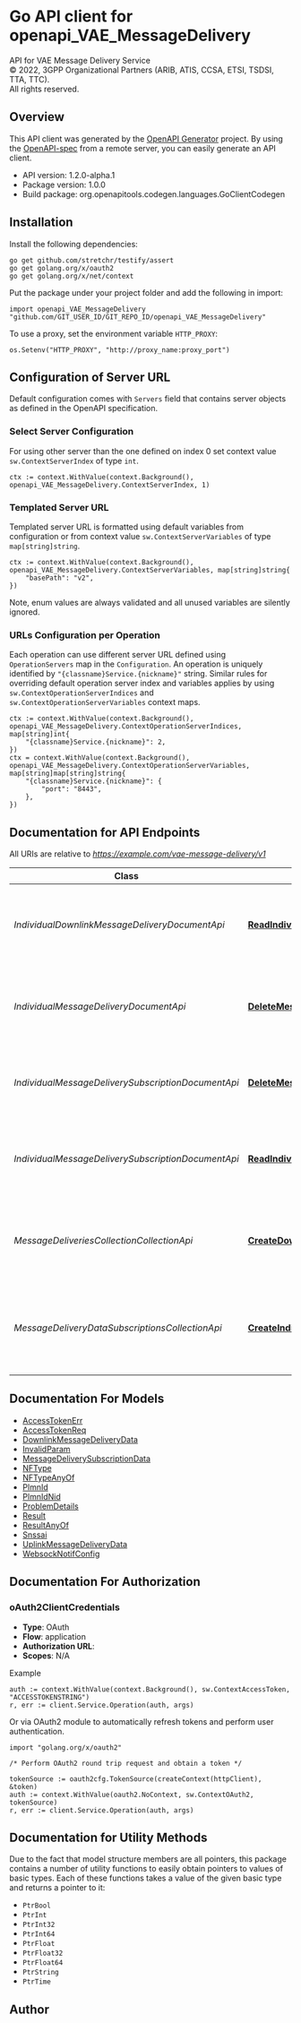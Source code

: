 # Go API client for openapi_VAE_MessageDelivery

API for VAE Message Delivery Service  
© 2022, 3GPP Organizational Partners (ARIB, ATIS, CCSA, ETSI, TSDSI, TTA, TTC).  
All rights reserved.


## Overview
This API client was generated by the [OpenAPI Generator](https://openapi-generator.tech) project.  By using the [OpenAPI-spec](https://www.openapis.org/) from a remote server, you can easily generate an API client.

- API version: 1.2.0-alpha.1
- Package version: 1.0.0
- Build package: org.openapitools.codegen.languages.GoClientCodegen

## Installation

Install the following dependencies:

```shell
go get github.com/stretchr/testify/assert
go get golang.org/x/oauth2
go get golang.org/x/net/context
```

Put the package under your project folder and add the following in import:

```golang
import openapi_VAE_MessageDelivery "github.com/GIT_USER_ID/GIT_REPO_ID/openapi_VAE_MessageDelivery"
```

To use a proxy, set the environment variable `HTTP_PROXY`:

```golang
os.Setenv("HTTP_PROXY", "http://proxy_name:proxy_port")
```

## Configuration of Server URL

Default configuration comes with `Servers` field that contains server objects as defined in the OpenAPI specification.

### Select Server Configuration

For using other server than the one defined on index 0 set context value `sw.ContextServerIndex` of type `int`.

```golang
ctx := context.WithValue(context.Background(), openapi_VAE_MessageDelivery.ContextServerIndex, 1)
```

### Templated Server URL

Templated server URL is formatted using default variables from configuration or from context value `sw.ContextServerVariables` of type `map[string]string`.

```golang
ctx := context.WithValue(context.Background(), openapi_VAE_MessageDelivery.ContextServerVariables, map[string]string{
	"basePath": "v2",
})
```

Note, enum values are always validated and all unused variables are silently ignored.

### URLs Configuration per Operation

Each operation can use different server URL defined using `OperationServers` map in the `Configuration`.
An operation is uniquely identified by `"{classname}Service.{nickname}"` string.
Similar rules for overriding default operation server index and variables applies by using `sw.ContextOperationServerIndices` and `sw.ContextOperationServerVariables` context maps.

```golang
ctx := context.WithValue(context.Background(), openapi_VAE_MessageDelivery.ContextOperationServerIndices, map[string]int{
	"{classname}Service.{nickname}": 2,
})
ctx = context.WithValue(context.Background(), openapi_VAE_MessageDelivery.ContextOperationServerVariables, map[string]map[string]string{
	"{classname}Service.{nickname}": {
		"port": "8443",
	},
})
```

## Documentation for API Endpoints

All URIs are relative to *https://example.com/vae-message-delivery/v1*

Class | Method | HTTP request | Description
------------ | ------------- | ------------- | -------------
*IndividualDownlinkMessageDeliveryDocumentApi* | [**ReadIndividualDownlinkMessageDelivery**](docs/IndividualDownlinkMessageDeliveryDocumentApi.md#readindividualdownlinkmessagedelivery) | **Get** /subscriptions/{subscriptionId}/message-deliveries/{dlDeliveryId} | VAE Message delivery resource Read service Operation
*IndividualMessageDeliveryDocumentApi* | [**DeleteMessageDelivery**](docs/IndividualMessageDeliveryDocumentApi.md#deletemessagedelivery) | **Delete** /subscriptions/{subscriptionId}/message-deliveries/{dlDeliveryId} | VAE Message delivery resource delete service Operation
*IndividualMessageDeliverySubscriptionDocumentApi* | [**DeleteMessageDeliverySubscription**](docs/IndividualMessageDeliverySubscriptionDocumentApi.md#deletemessagedeliverysubscription) | **Delete** /subscriptions/{subscriptionId} | Delete an individual Message Delivery Subscription resource
*IndividualMessageDeliverySubscriptionDocumentApi* | [**ReadIndividualMessageDeliverySubscription**](docs/IndividualMessageDeliverySubscriptionDocumentApi.md#readindividualmessagedeliverysubscription) | **Get** /subscriptions/{subscriptionId} | Get an existing individual Message Delivery Subscription resource
*MessageDeliveriesCollectionCollectionApi* | [**CreateDownlinkMessageDelivery**](docs/MessageDeliveriesCollectionCollectionApi.md#createdownlinkmessagedelivery) | **Post** /subscriptions/{subscriptionId}/message-deliveries | VAE Message delivery resource create service Operation
*MessageDeliveryDataSubscriptionsCollectionApi* | [**CreateIndividualMessageDeliveryDataSubscription**](docs/MessageDeliveryDataSubscriptionsCollectionApi.md#createindividualmessagedeliverydatasubscription) | **Post** /subscriptions | Create a new Individual Message Delivery Data Subscription resource


## Documentation For Models

 - [AccessTokenErr](docs/AccessTokenErr.md)
 - [AccessTokenReq](docs/AccessTokenReq.md)
 - [DownlinkMessageDeliveryData](docs/DownlinkMessageDeliveryData.md)
 - [InvalidParam](docs/InvalidParam.md)
 - [MessageDeliverySubscriptionData](docs/MessageDeliverySubscriptionData.md)
 - [NFType](docs/NFType.md)
 - [NFTypeAnyOf](docs/NFTypeAnyOf.md)
 - [PlmnId](docs/PlmnId.md)
 - [PlmnIdNid](docs/PlmnIdNid.md)
 - [ProblemDetails](docs/ProblemDetails.md)
 - [Result](docs/Result.md)
 - [ResultAnyOf](docs/ResultAnyOf.md)
 - [Snssai](docs/Snssai.md)
 - [UplinkMessageDeliveryData](docs/UplinkMessageDeliveryData.md)
 - [WebsockNotifConfig](docs/WebsockNotifConfig.md)


## Documentation For Authorization



### oAuth2ClientCredentials


- **Type**: OAuth
- **Flow**: application
- **Authorization URL**: 
- **Scopes**: N/A

Example

```golang
auth := context.WithValue(context.Background(), sw.ContextAccessToken, "ACCESSTOKENSTRING")
r, err := client.Service.Operation(auth, args)
```

Or via OAuth2 module to automatically refresh tokens and perform user authentication.

```golang
import "golang.org/x/oauth2"

/* Perform OAuth2 round trip request and obtain a token */

tokenSource := oauth2cfg.TokenSource(createContext(httpClient), &token)
auth := context.WithValue(oauth2.NoContext, sw.ContextOAuth2, tokenSource)
r, err := client.Service.Operation(auth, args)
```


## Documentation for Utility Methods

Due to the fact that model structure members are all pointers, this package contains
a number of utility functions to easily obtain pointers to values of basic types.
Each of these functions takes a value of the given basic type and returns a pointer to it:

* `PtrBool`
* `PtrInt`
* `PtrInt32`
* `PtrInt64`
* `PtrFloat`
* `PtrFloat32`
* `PtrFloat64`
* `PtrString`
* `PtrTime`

## Author



